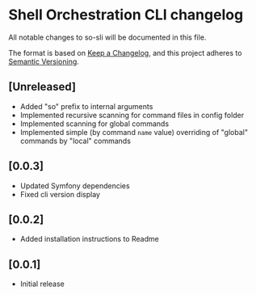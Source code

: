 # Shell Orchestration CLI changelog

All notable changes to so-sli will be documented in this file.

The format is based on [Keep a Changelog](https://keepachangelog.com/en/1.0.0/),
and this project adheres to [Semantic Versioning](https://semver.org/spec/v2.0.0.html).

## [Unreleased]

- Added "so" prefix to internal arguments
- Implemented recursive scanning for command files in config folder
- Implemented scanning for global commands
- Implemented simple (by command `name` value) overriding of "global" commands by "local" commands

## [0.0.3]

- Updated Symfony dependencies
- Fixed cli version display

## [0.0.2]

- Added installation instructions to Readme

## [0.0.1]

- Initial release
